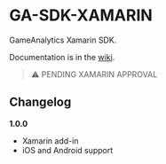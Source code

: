 # GA-SDK-XAMARIN
GameAnalytics Xamarin SDK.

Documentation is in the [wiki](https://github.com/GameAnalytics/GA-SDK-XAMARIN/wiki).

> :warning: 
> PENDING XAMARIN APPROVAL


Changelog
---------

**1.0.0**
* Xamarin add-in
* iOS and Android support
